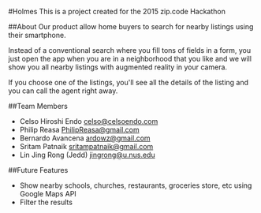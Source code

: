 #Holmes
This is a project created for the 2015 zip.code Hackathon

##About
Our product allow home buyers to search for nearby listings using their smartphone.

Instead of a conventional search where you fill tons of fields in a form, you just open the app when you are in a neighborhood that you like and we will show you all nearby listings with augmented reality in your camera. 

If you choose one of the listings, you'll see all the details of the listing and you can call the agent right away.

##Team Members
* Celso Hiroshi Endo  celso@celsoendo.com
* Philip Reasa  PhilipReasa@gmail.com
* Bernardo Avancena  ardowz@gmail.com
* Sritam Patnaik  sritampatnaik@gmail.com
* Lin Jing Rong (Jedd)  jingrong@u.nus.edu

##Future Features
* Show nearby schools, churches, restaurants, groceries store, etc using Google Maps API
* Filter the results
